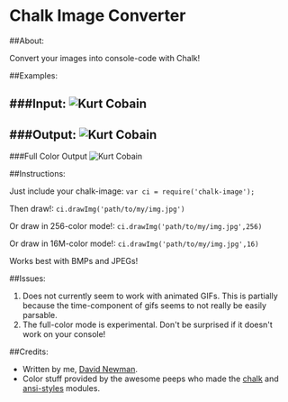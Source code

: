 # Chalk Image Converter

##About:

Convert your images into console-code with Chalk!


##Examples:

###Input:
![Kurt Cobain](http://i.imgur.com/eyDxWba.jpg)
----
###Output:
![Kurt Cobain](http://i.imgur.com/QT4lVBA.jpg)
----
###Full Color Output
![Kurt Cobain](http://i.imgur.com/PpRso1n.png)


##Instructions:

Just include your chalk-image: `var ci = require('chalk-image');`

Then draw!: `ci.drawImg('path/to/my/img.jpg')`

Or draw in 256-color mode!: `ci.drawImg('path/to/my/img.jpg',256)`

Or draw in 16M-color mode!: `ci.drawImg('path/to/my/img.jpg',16)`

Works best with BMPs and JPEGs!

##Issues:
 1. Does not currently seem to work with animated GIFs. This is partially because the time-component of gifs seems to not really be easily parsable.
 2. The full-color mode is experimental. Don't be surprised if it doesn't work on your console!

##Credits:
 - Written by me, [David Newman](https://github.com/Newms34).
 - Color stuff provided by the awesome peeps who made the [chalk](https://github.com/chalk/chalk) and [ansi-styles](https://github.com/chalk/ansi-styles/) modules.
